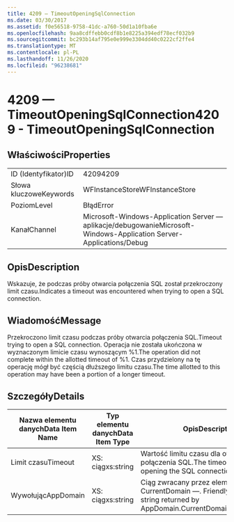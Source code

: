 ```yaml
---
title: 4209 — TimeoutOpeningSqlConnection
ms.date: 03/30/2017
ms.assetid: f0e56518-9758-41dc-a760-50d1a10fba6e
ms.openlocfilehash: 9aa8cdffebb0cdf8b1e8225a394edf78ecf032b9
ms.sourcegitcommit: bc293b14af795e0e999e3304dd40c0222cf2ffe4
ms.translationtype: MT
ms.contentlocale: pl-PL
ms.lasthandoff: 11/26/2020
ms.locfileid: "96238681"
---
```

# <a name="4209---timeoutopeningsqlconnection"></a><span data-ttu-id="8902c-102">4209 — TimeoutOpeningSqlConnection</span><span class="sxs-lookup"><span data-stu-id="8902c-102">4209 - TimeoutOpeningSqlConnection</span></span>

## <a name="properties"></a><span data-ttu-id="8902c-103">Właściwości</span><span class="sxs-lookup"><span data-stu-id="8902c-103">Properties</span></span>  
  
|||  
|-|-|  
|<span data-ttu-id="8902c-104">ID (Identyfikator)</span><span class="sxs-lookup"><span data-stu-id="8902c-104">ID</span></span>|<span data-ttu-id="8902c-105">4209</span><span class="sxs-lookup"><span data-stu-id="8902c-105">4209</span></span>|  
|<span data-ttu-id="8902c-106">Słowa kluczowe</span><span class="sxs-lookup"><span data-stu-id="8902c-106">Keywords</span></span>|<span data-ttu-id="8902c-107">WFInstanceStore</span><span class="sxs-lookup"><span data-stu-id="8902c-107">WFInstanceStore</span></span>|  
|<span data-ttu-id="8902c-108">Poziom</span><span class="sxs-lookup"><span data-stu-id="8902c-108">Level</span></span>|<span data-ttu-id="8902c-109">Błąd</span><span class="sxs-lookup"><span data-stu-id="8902c-109">Error</span></span>|  
|<span data-ttu-id="8902c-110">Kanał</span><span class="sxs-lookup"><span data-stu-id="8902c-110">Channel</span></span>|<span data-ttu-id="8902c-111">Microsoft-Windows-Application Server — aplikacje/debugowanie</span><span class="sxs-lookup"><span data-stu-id="8902c-111">Microsoft-Windows-Application Server-Applications/Debug</span></span>|  
  
## <a name="description"></a><span data-ttu-id="8902c-112">Opis</span><span class="sxs-lookup"><span data-stu-id="8902c-112">Description</span></span>  

 <span data-ttu-id="8902c-113">Wskazuje, że podczas próby otwarcia połączenia SQL został przekroczony limit czasu.</span><span class="sxs-lookup"><span data-stu-id="8902c-113">Indicates a timeout was encountered when trying to open a SQL connection.</span></span>  
  
## <a name="message"></a><span data-ttu-id="8902c-114">Wiadomość</span><span class="sxs-lookup"><span data-stu-id="8902c-114">Message</span></span>  

 <span data-ttu-id="8902c-115">Przekroczono limit czasu podczas próby otwarcia połączenia SQL.</span><span class="sxs-lookup"><span data-stu-id="8902c-115">Timeout trying to open a SQL connection.</span></span> <span data-ttu-id="8902c-116">Operacja nie została ukończona w wyznaczonym limicie czasu wynoszącym %1.</span><span class="sxs-lookup"><span data-stu-id="8902c-116">The operation did not complete within the allotted timeout of %1.</span></span> <span data-ttu-id="8902c-117">Czas przydzielony na tę operację mógł być częścią dłuższego limitu czasu.</span><span class="sxs-lookup"><span data-stu-id="8902c-117">The time allotted to this operation may have been a portion of a longer timeout.</span></span>  
  
## <a name="details"></a><span data-ttu-id="8902c-118">Szczegóły</span><span class="sxs-lookup"><span data-stu-id="8902c-118">Details</span></span>  
  
|<span data-ttu-id="8902c-119">Nazwa elementu danych</span><span class="sxs-lookup"><span data-stu-id="8902c-119">Data Item Name</span></span>|<span data-ttu-id="8902c-120">Typ elementu danych</span><span class="sxs-lookup"><span data-stu-id="8902c-120">Data Item Type</span></span>|<span data-ttu-id="8902c-121">Opis</span><span class="sxs-lookup"><span data-stu-id="8902c-121">Description</span></span>|  
|--------------------|--------------------|-----------------|  
|<span data-ttu-id="8902c-122">Limit czasu</span><span class="sxs-lookup"><span data-stu-id="8902c-122">Timeout</span></span>|<span data-ttu-id="8902c-123">XS: ciąg</span><span class="sxs-lookup"><span data-stu-id="8902c-123">xs:string</span></span>|<span data-ttu-id="8902c-124">Wartość limitu czasu dla otwierania połączenia SQL.</span><span class="sxs-lookup"><span data-stu-id="8902c-124">The timeout value for opening the SQL connection.</span></span>|  
|<span data-ttu-id="8902c-125">Wywołując</span><span class="sxs-lookup"><span data-stu-id="8902c-125">AppDomain</span></span>|<span data-ttu-id="8902c-126">XS: ciąg</span><span class="sxs-lookup"><span data-stu-id="8902c-126">xs:string</span></span>|<span data-ttu-id="8902c-127">Ciąg zwracany przez element AppDomain. CurrentDomain —. FriendlyName.</span><span class="sxs-lookup"><span data-stu-id="8902c-127">The string returned by AppDomain.CurrentDomain.FriendlyName.</span></span>|
